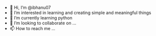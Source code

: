 - 👋 Hi, I’m @ibhanu07
- 👀 I’m interested in learning and creating simple and meaningful things 
- 🌱 I’m currently learning python
- 💞️ I’m looking to collaborate on ...
- 📫 How to reach me ...

<!---
ibhanu07/ibhanu07 is a ✨ special ✨ repository because its `README.md` (this file) appears on your GitHub profile.
You can click the Preview link to take a look at your changes.
--->

